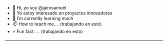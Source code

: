 - 👋 Hi, yo soy @jairosamuel
- 👀 Yo estoy interesado en proyectos innovadores
- 🌱 I’m currently learning much
- 📫 How to reach me.... (trabajando en esto)
- ⚡ Fun fact: ...     (trabajando en esto)


---

